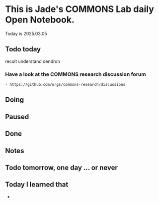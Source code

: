
# This is Jade's COMMONS Lab daily Open Notebook.

Today is 2025.03.05

## Todo today
recolt 
understand dendron 
### Have a look at the COMMONS research discussion forum
    - https://github.com/orgs/commons-research/discussions


###
###

## Doing

## Paused

## Done

## Notes


## Todo tomorrow, one day ... or never 


###
###


## Today I learned that

- 